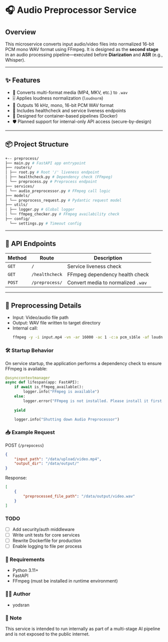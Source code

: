 # 🎧 Audio Preprocessor Service

## Overview

This microservice converts input audio/video files into normalized 16-bit PCM mono WAV format using FFmpeg. It is designed as the **second stage** in an audio processing pipeline—executed before **Diarization** and **ASR** (e.g., Whisper).

---

## ✨ Features

- 🔁 Converts multi-format media (MP4, MKV, etc.) to `.wav`
- 🎚️ Applies loudness normalization (`loudnorm`)
- 🎵 Outputs 16 kHz, mono, 16-bit PCM WAV format
- 🚥 Includes healthcheck and service liveness endpoints
- 🧠 Designed for container-based pipelines (Docker)
- 🛡️ Planned support for internal-only API access (secure-by-design)

---

## 📦 Project Structure
```bash
+-- preprocess/
├── main.py # FastAPI app entrypoint
├── routers/
│ ├── root.py # Root '/' liveness endpoint
│ ├── healthcheck.py # Dependency check (FFmpeg)
│ └── preprocess.py # Preprocess endpoint
├── services/
│ └── audio_preprocessor.py # FFmpeg call logic
├── models/
│ └── preprocess_request.py # Pydantic request model
├── utils/
│ ├── logger.py # Global logger
│ └── ffmpeg_checker.py # FFmpeg availability check
├── config/
  └── settings.py # Timeout config
```

---

## 🚀 API Endpoints

| Method | Route              | Description                        |
|--------|-------------------|------------------------------------|
| `GET`  | `/`               | Service liveness check             |
| `GET`  | `/healthcheck`    | FFmpeg dependency health check     |
| `POST` | `/preprocess/`    | Convert media to normalized `.wav` |

---

## 🔧 Preprocessing Details

- Input: Video/audio file path
- Output: WAV file written to target directory
- Internal call:
  ```bash
  ffmpeg -y -i input.mp4 -vn -ar 16000 -ac 1 -c:a pcm_s16le -af loudnorm output.wav

### 🛠 Startup Behavior
On service startup, the application performs a dependency check to ensure FFmpeg is available:

```python
@asynccontextmanager
async def lifespan(app: FastAPI): 
    if await is_ffmpeg_available():
        logger.info("FFmpeg is available")
    else:
        logger.error("FFmpeg is not installed. Please install it first.")
    
    yield

    logger.info("Shutting down Audio Preprocessor")
```


### 📥 Example Request
POST (`/prepocess`)
```json
{
    "input_path": "/data/upload/video.mp4",
    "output_dir": "/data/output/"
}
```

Response: 
```json 
[
    {
        "preprocessed_file_path": "/data/output/video.wav"
    }
]
```

### TODO
- [ ] Add security/auth middleware
- [ ] Write unit tests for core services 
- [ ] Rewrite Dockerfile for production 
- [ ] Enable logging to file per process 

### 📄 Requirements 
- Python 3.11+
- FastAPI
- FFmpeg (must be installed in runtime environment)

### 🧑‍💻 Author
- yodsran 

### 📌 Note
This service is intended to run internally as part of a multi-stage AI pipeline and is not exposed to the public internet.
